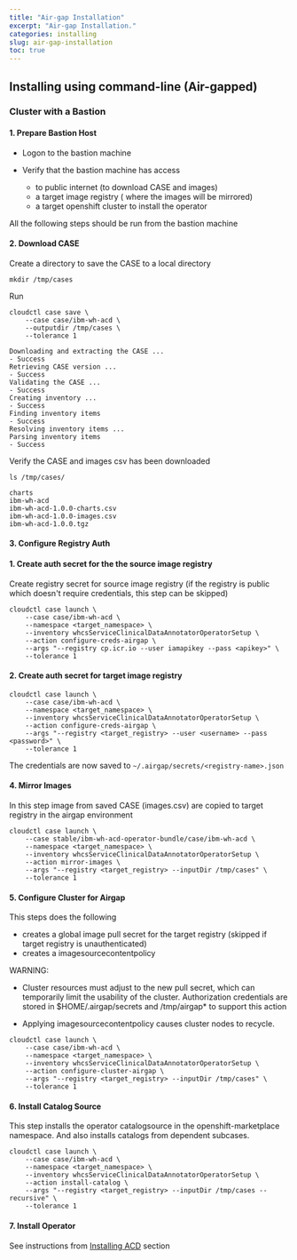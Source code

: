 ```yaml
---
title: "Air-gap Installation"
excerpt: "Air-gap Installation."
categories: installing
slug: air-gap-installation
toc: true
---
```


## Installing using command-line (Air-gapped)

### Cluster with a Bastion

#### 1. Prepare Bastion Host

* Logon to the bastion machine

* Verify that the bastion machine has access
  * to public internet (to download CASE and images)
  * a target image registry ( where the images will be mirrored)
  * a target openshift cluster to install the operator

All the following steps should be run from the bastion machine

#### 2. Download CASE

Create a directory to save the CASE to a local directory

```
mkdir /tmp/cases
```

Run

```
cloudctl case save \
    --case case/ibm-wh-acd \
    --outputdir /tmp/cases \
    --tolerance 1

Downloading and extracting the CASE ...
- Success
Retrieving CASE version ...
- Success
Validating the CASE ...
- Success
Creating inventory ...
- Success
Finding inventory items
- Success
Resolving inventory items ...
Parsing inventory items
- Success
```

Verify the CASE and images csv has been downloaded

```
ls /tmp/cases/

charts
ibm-wh-acd
ibm-wh-acd-1.0.0-charts.csv
ibm-wh-acd-1.0.0-images.csv
ibm-wh-acd-1.0.0.tgz
```

#### 3. Configure Registry Auth

#### 1. Create auth secret for the the source image registry

Create registry secret for source image registry (if the registry is public which doesn't require credentials, this step can be skipped)

```
cloudctl case launch \
    --case case/ibm-wh-acd \
    --namespace <target_namespace> \
    --inventory whcsServiceClinicalDataAnnotatorOperatorSetup \
    --action configure-creds-airgap \
    --args "--registry cp.icr.io --user iamapikey --pass <apikey>" \
    --tolerance 1
```

#### 2. Create auth secret for target image registry

```
cloudctl case launch \
    --case case/ibm-wh-acd \
    --namespace <target_namespace> \
    --inventory whcsServiceClinicalDataAnnotatorOperatorSetup \
    --action configure-creds-airgap \
    --args "--registry <target_registry> --user <username> --pass <password>" \
    --tolerance 1
```

The credentials are now saved to `~/.airgap/secrets/<registry-name>.json`

#### 4. Mirror Images

In this step image from saved CASE (images.csv) are copied to target registry in the airgap environment

```
cloudctl case launch \
    --case stable/ibm-wh-acd-operator-bundle/case/ibm-wh-acd \
    --namespace <target_namespace> \
    --inventory whcsServiceClinicalDataAnnotatorOperatorSetup \
    --action mirror-images \
    --args "--registry <target_registry> --inputDir /tmp/cases" \
    --tolerance 1
```

#### 5. Configure Cluster for Airgap

This steps does the following

* creates a global image pull secret for the target registry (skipped if target registry is unauthenticated)
* creates a imagesourcecontentpolicy

WARNING:

* Cluster resources must adjust to the new pull secret, which can temporarily limit the usability of the cluster. Authorization credentials are stored in $HOME/.airgap/secrets and /tmp/airgap* to support this action

* Applying imagesourcecontentpolicy causes cluster nodes to recycle.

```
cloudctl case launch \
    --case case/ibm-wh-acd \
    --namespace <target_namespace> \
    --inventory whcsServiceClinicalDataAnnotatorOperatorSetup \
    --action configure-cluster-airgap \
    --args "--registry <target_registry> --inputDir /tmp/cases" \
    --tolerance 1
```

#### 6. Install Catalog Source

This step installs the operator catalogsource in the openshift-marketplace namespace. And also installs catalogs from dependent subcases.

```
cloudctl case launch \
    --case case/ibm-wh-acd \
    --namespace <target_namespace> \
    --inventory whcsServiceClinicalDataAnnotatorOperatorSetup \
    --action install-catalog \
    --args "--registry <target_registry> --inputDir /tmp/cases --recursive" \
    --tolerance 1
```

#### 7. Install Operator

See instructions from [Installing ACD](../installing) section
